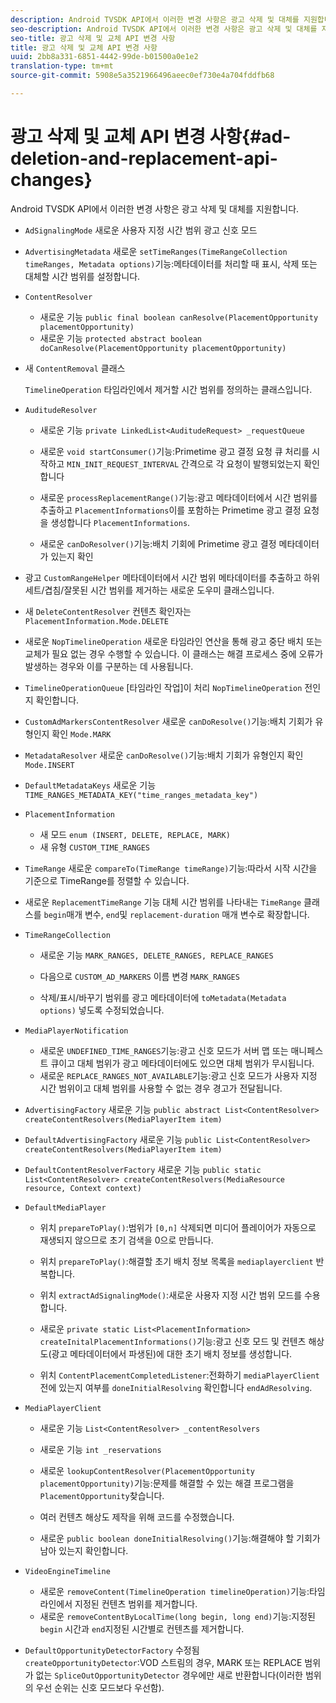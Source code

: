 ```yaml
---
description: Android TVSDK API에서 이러한 변경 사항은 광고 삭제 및 대체를 지원합니다.
seo-description: Android TVSDK API에서 이러한 변경 사항은 광고 삭제 및 대체를 지원합니다.
seo-title: 광고 삭제 및 교체 API 변경 사항
title: 광고 삭제 및 교체 API 변경 사항
uuid: 2bb8a331-6851-4442-99de-b01500a0e1e2
translation-type: tm+mt
source-git-commit: 5908e5a3521966496aeec0ef730e4a704fddfb68

---
```



# 광고 삭제 및 교체 API 변경 사항{#ad-deletion-and-replacement-api-changes}

Android TVSDK API에서 이러한 변경 사항은 광고 삭제 및 대체를 지원합니다.

* `AdSignalingMode` 새로운 사용자 지정 시간 범위 광고 신호 모드

* `AdvertisingMetadata` 새로운 `setTimeRanges(TimeRangeCollection timeRanges, Metadata options)`기능:메타데이터를 처리할 때 표시, 삭제 또는 대체할 시간 범위를 설정합니다.

* `ContentResolver`

   * 새로운 기능 `public final boolean canResolve(PlacementOpportunity placementOpportunity)`
   * 새로운 기능 `protected abstract boolean doCanResolve(PlacementOpportunity placementOpportunity)`

* 새 `ContentRemoval` 클래스

   `TimelineOperation` 타임라인에서 제거할 시간 범위를 정의하는 클래스입니다.

* `AuditudeResolver`

   * 새로운 기능 `private LinkedList<AuditudeRequest> _requestQueue`
   * 새로운 `void startConsumer()`기능:Primetime 광고 결정 요청 큐 처리를 시작하고 `MIN_INIT_REQUEST_INTERVAL` 간격으로 각 요청이 발행되었는지 확인합니다

   * 새로운 `processReplacementRange()`기능:광고 메타데이터에서 시간 범위를 추출하고 `PlacementInformations`이를 포함하는 Primetime 광고 결정 요청을 생성합니다 `PlacementInformations`.

   * 새로운 `canDoResolver()`기능:배치 기회에 Primetime 광고 결정 메타데이터가 있는지 확인

* 광고 `CustomRangeHelper` 메타데이터에서 시간 범위 메타데이터를 추출하고 하위 세트/겹침/잘못된 시간 범위를 제거하는 새로운 도우미 클래스입니다.

* 새 `DeleteContentResolver` 컨텐츠 확인자는 `PlacementInformation.Mode.DELETE`

* 새로운 `NopTimelineOperation` 새로운 타임라인 연산을 통해 광고 중단 배치 또는 교체가 필요 없는 경우 수행할 수 있습니다. 이 클래스는 해결 프로세스 중에 오류가 발생하는 경우와 이를 구분하는 데 사용됩니다.

* `TimelineOperationQueue` [타임라인 작업]이 처리 `NopTimelineOperation` 전인지 확인합니다.

* `CustomAdMarkersContentResolver` 새로운 `canDoResolve()`기능:배치 기회가 유형인지 확인 `Mode.MARK`

* `MetadataResolver` 새로운 `canDoResolve()`기능:배치 기회가 유형인지 확인 `Mode.INSERT`

* `DefaultMetadataKeys` 새로운 기능 `TIME_RANGES_METADATA_KEY("time_ranges_metadata_key")`

* `PlacementInformation`

   * 새 모드 `enum (INSERT, DELETE, REPLACE, MARK)`
   * 새 유형 `CUSTOM_TIME_RANGES`

* `TimeRange` 새로운 `compareTo(TimeRange timeRange)`기능:따라서 시작 시간을 기준으로 TimeRange를 정렬할 수 있습니다.

* 새로운 `ReplacementTimeRange` 기능 대체 시간 범위를 나타내는 `TimeRange` 클래스를 `begin`매개 변수, `end`및 `replacement-duration` 매개 변수로 확장합니다.

* `TimeRangeCollection`

   * 새로운 기능 `MARK_RANGES, DELETE_RANGES, REPLACE_RANGES`
   * 다음으로 `CUSTOM_AD_MARKERS` 이름 변경 `MARK_RANGES`

   * 삭제/표시/바꾸기 범위를 광고 메타데이터에 `toMetadata(Metadata options)` 넣도록 수정되었습니다.

* `MediaPlayerNotification`

   * 새로운 `UNDEFINED_TIME_RANGES`기능:광고 신호 모드가 서버 맵 또는 매니페스트 큐이고 대체 범위가 광고 메타데이터에도 있으면 대체 범위가 무시됩니다.
   * 새로운 `REPLACE_RANGES_NOT_AVAILABLE`기능:광고 신호 모드가 사용자 지정 시간 범위이고 대체 범위를 사용할 수 없는 경우 경고가 전달됩니다.

* `AdvertisingFactory` 새로운 기능 `public abstract List<ContentResolver> createContentResolvers(MediaPlayerItem item)`

* `DefaultAdvertisingFactory` 새로운 기능 `public List<ContentResolver> createContentResolvers(MediaPlayerItem item)`

* `DefaultContentResolverFactory` 새로운 기능 `public static List<ContentResolver> createContentResolvers(MediaResource resource, Context context)`

* `DefaultMediaPlayer`

   * 위치 `prepareToPlay()`:범위가 `[0,n]` 삭제되면 미디어 플레이어가 자동으로 재생되지 않으므로 초기 검색을 0으로 만듭니다.

   * 위치 `prepareToPlay()`:해결할 초기 배치 정보 목록을 `mediaplayerclient` 반복합니다.

   * 위치 `extractAdSignalingMode()`:새로운 사용자 지정 시간 범위 모드를 수용합니다.
   * 새로운 `private static List<PlacementInformation> createInitalPlacementInformations()`기능:광고 신호 모드 및 컨텐츠 해상도(광고 메타데이터에서 파생된)에 대한 초기 배치 정보를 생성합니다.
   * 위치 `ContentPlacementCompletedListener`:전화하기 `mediaPlayerClient` 전에 있는지 여부를 `doneInitialResolving` 확인합니다 `endAdResolving`.

* `MediaPlayerClient`

   * 새로운 기능 `List<ContentResolver> _contentResolvers`
   * 새로운 기능 `int _reservations`
   * 새로운 `lookupContentResolver(PlacementOpportunity placementOpportunity)`기능:문제를 해결할 수 있는 해결 프로그램을 `PlacementOpportunity`찾습니다.

   * 여러 컨텐츠 해상도 제작을 위해 코드를 수정했습니다.
   * 새로운 `public boolean doneInitialResolving()`기능:해결해야 할 기회가 남아 있는지 확인합니다.

* `VideoEngineTimeline`

   * 새로운 `removeContent(TimelineOperation timelineOperation)`기능:타임라인에서 지정된 컨텐츠 범위를 제거합니다.
   * 새로운 `removeContentByLocalTime(long begin, long end)`기능:지정된 `begin` 시간과 `end`지정된 시간별로 컨텐츠를 제거합니다.

* `DefaultOpportunityDetectorFactory` 수정됨 `createOpportunityDetector`:VOD 스트림의 경우, MARK 또는 REPLACE 범위가 없는 `SpliceOutOpportunityDetector` 경우에만 새로 반환합니다(이러한 범위의 우선 순위는 신호 모드보다 우선함).


